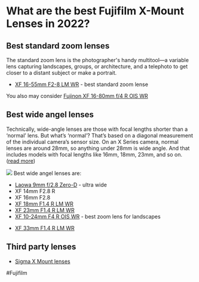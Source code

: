 # What are the best Fujifilm X-Mount Lenses in 2022?

## Best standard zoom lenses

The standard zoom lens is the photographer's handy multitool—a variable lens capturing landscapes, groups, or architecture, and a telephoto to get closer to a distant subject or make a portrait.

* [XF 16-55mm F2-8 LM WR](https://fujifilm-x.com/global/products/lenses/xf16-55mmf28-r-lm-wr/) - best standard zoom lense

You also may consider [Fujinon XF 16-80mm f/4 R OIS WR](https://fujifilm-x.com/global/products/lenses/xf16-80mmf4-r-ois-wr/) 
## Best wide angel lenses

Technically, wide-angle lenses are those with focal lengths shorter than a ‘normal’ lens. But what’s ‘normal’? That’s based on a diagonal measurement of the individual camera’s sensor size. On an X Series camera, normal lenses are around 28mm, so anything under 28mm is wide angle. And that includes models with focal lengths like 16mm, 18mm, 23mm, and so on. ([read more](https://fujifilm-x.com/en-us/exposure-center/which-wide-angle-lens-for-landscapes/))

![](Photo/focal-length.jpg)
Best wide angel lenses are:

- [Laowa 9mm f/2.8 Zero-D](https://www.venuslens.net/product/9mm/) - ultra wide 
- XF 14mm F2.8 R
- XF 16mm F2.8
- [XF 18mm F1.4 R LM WR](https://fujifilm-x.com/global/products/lenses/xf18mmf14-r-lm-wr/)
- [XF 23mm F1.4 R LM WR](https://fujifilm-x.com/global/products/lenses/xf23mmf14-r-lm-wr/)
- [XF 10-24mm F4 R OIS WR](https://fujifilm-x.com/global/products/lenses/xf10-24mmf4-r-ois-wr/) - best zoom lens for landscapes


* [XF 33mm F1.4 R LM WR](https://fujifilm-x.com/global/products/lenses/xf33mmf14-r-lm-wr/)

## Third party lenses

* [Sigma X Mount lenses](https://www.sigma-global.com/en/magazine/m_series/others-lenses/fujifilm-x-mount/sigma_xmount_lenses/)

#Fujifilm  